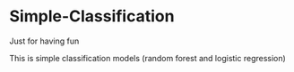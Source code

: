 # Simple-Classification
Just for having fun

This is simple classification models (random forest and logistic regression)
